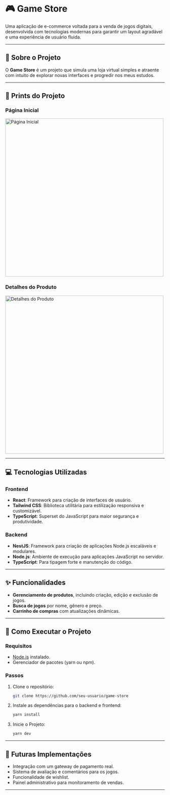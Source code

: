 # 🎮 Game Store  

Uma aplicação de e-commerce voltada para a venda de jogos digitais, desenvolvida com tecnologias modernas para garantir um layout agradável e uma experiência de usuário fluida.  

---

## 📝 Sobre o Projeto  

O **Game Store** é um projeto que simula uma loja virtual simples e atraente com intuito de explorar novas interfaces e progredir nos meus estudos. 

---

## 📸 Prints do Projeto

### **Página Inicial**
<img src="https://imgur.com/06AYGxD.jpg" alt="Página Inicial" width="500" />

### **Detalhes do Produto**
<img src="https://imgur.com/QqZkQ6d.jpg" alt="Detalhes do Produto" width="500" />

---

## 💻 Tecnologias Utilizadas  

### Frontend  
- **React**: Framework para criação de interfaces de usuário.  
- **Tailwind CSS**: Biblioteca utilitária para estilização responsiva e customizável.  
- **TypeScript**: Superset do JavaScript para maior segurança e produtividade.  

### Backend  
- **NestJS**: Framework para criação de aplicações Node.js escaláveis e modulares.  
- **Node.js**: Ambiente de execução para aplicações JavaScript no servidor.  
- **TypeScript**: Para tipagem forte e manutenção do código.  

---

## ✨ Funcionalidades  

- **Gerenciamento de produtos**, incluindo criação, edição e exclusão de jogos.  
- **Busca de jogos** por nome, gênero e preço.  
- **Carrinho de compras** com atualizações dinâmicas.  

---

## 🚀 Como Executar o Projeto  

### Requisitos  
- [Node.js](https://nodejs.org/) instalado.  
- Gerenciador de pacotes (yarn ou npm).  

### Passos
1. Clone o repositório:
   ```bash
   git clone https://github.com/seu-usuario/game-store
   ```
2. Instale as dependências para o backend e frontend:
   ```bash
   yarn install
   ```
3. Inicie o Projeto:
   ```bash
   yarn dev 
   ```
---

## 🔮 Futuras Implementações

- Integração com um gateway de pagamento real.
- Sistema de avaliação e comentários para os jogos.
- Funcionalidade de wishlist.
- Painel administrativo para monitoramento de vendas.

---
